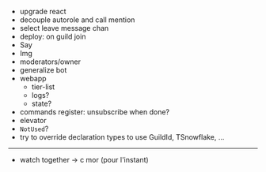 - upgrade react
- decouple autorole and call mention
- select leave message chan
- deploy: on guild join
- Say
- Img
- moderators/owner
- generalize bot
- webapp
  - tier-list
  - logs?
  - state?
- commands register: unsubscribe when done?
- elevator
- `NotUsed`?
- try to override declaration types to use GuildId, TSnowflake, ...

---

- watch together -> c mor (pour l'instant)
